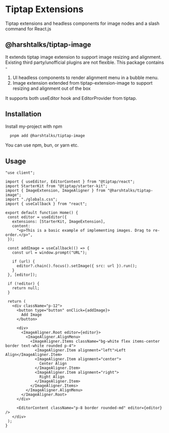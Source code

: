 
# Tiptap Extensions

Tiptap extensions and headless components for image nodes and a slash command for React.js

## @harshtalks/tiptap-image

It extends tiptap image extension to support image resizing and alignment.
Existing third party/unofficial plugins are not flexible.
This package contains -
1. UI headless components to render alignment menu in a bubble menu.
2. Image extension extended from tiptap-extension-image to support resizing and alignment out of the box

It supports both useEditor hook and EditorProvider from tiptap.


## Installation

Install my-project with npm

```bash
  pnpm add @harshtalks/tiptap-image
```

 You can use npm, bun, or yarn etc.

 ## Usage

 ```tsx
"use client";

import { useEditor, EditorContent } from "@tiptap/react";
import StarterKit from "@tiptap/starter-kit";
import { ImageExtension, ImageAligner } from "@harshtalks/tiptap-image";
import "./globals.css";
import { useCallback } from "react";

export default function Home() {
  const editor = useEditor({
    extensions: [StarterKit, ImageExtension],
    content:
      "<p>This is a basic example of implementing images. Drag to re-order.</p>",
  });

  const addImage = useCallback(() => {
    const url = window.prompt("URL");

    if (url) {
      editor?.chain().focus().setImage({ src: url }).run();
    }
  }, [editor]);

  if (!editor) {
    return null;
  }

  return (
    <div className="p-12">
      <button type="button" onClick={addImage}>
        Add Image
      </button>

      <div>
        <ImageAligner.Root editor={editor}>
          <ImageAligner.AlignMenu>
            <ImageAligner.Items className="bg-white flex items-center border text-white rounded p-4">
              <ImageAligner.Item alignment="left">Left Align</ImageAligner.Item>
              <ImageAligner.Item alignment="center">
                Center Align
              </ImageAligner.Item>
              <ImageAligner.Item alignment="right">
                Right Align
              </ImageAligner.Item>
            </ImageAligner.Items>
          </ImageAligner.AlignMenu>
        </ImageAligner.Root>
      </div>

      <EditorContent className="p-8 border rounded-md" editor={editor} />
    </div>
  );
}

```
 

